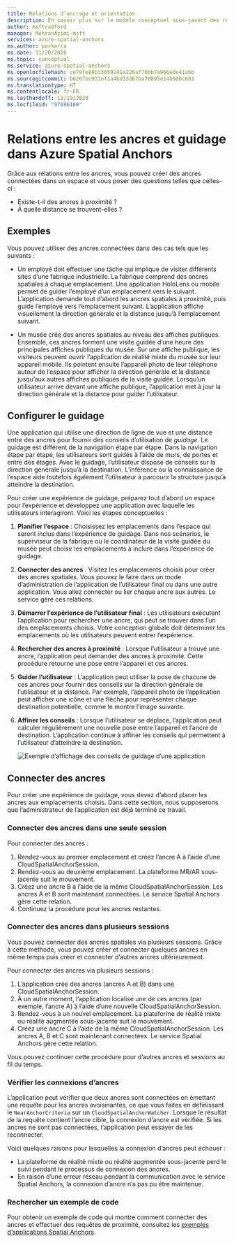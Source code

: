 ```yaml
---
title: Relations d’ancrage et orientation
description: En savoir plus sur le modèle conceptuel sous-jacent des relations entre les ancres. Apprenez à connecter des ancres dans un espace et à utiliser l’API À proximité pour un scénario de guidage.
author: msftradford
manager: MehranAzimi-msft
services: azure-spatial-anchors
ms.author: parkerra
ms.date: 11/20/2020
ms.topic: conceptual
ms.service: azure-spatial-anchors
ms.openlocfilehash: ce79fe88b33659241a226af7bbb7a966ede41abb
ms.sourcegitcommit: b6267bc931ef1a4bd33d67ba76895e14b9d0c661
ms.translationtype: HT
ms.contentlocale: fr-FR
ms.lasthandoff: 12/19/2020
ms.locfileid: "97696160"
---
```

# <a name="anchor-relationships-and-way-finding-in-azure-spatial-anchors"></a>Relations entre les ancres et guidage dans Azure Spatial Anchors

Grâce aux relations entre les ancres, vous pouvez créer des ancres connectées dans un espace et vous poser des questions telles que celles-ci :

* Existe-t-il des ancres à proximité ?
* À quelle distance se trouvent-elles ?

## <a name="examples"></a>Exemples

Vous pouvez utiliser des ancres connectées dans des cas tels que les suivants :

* Un employé doit effectuer une tâche qui implique de visiter différents sites d’une fabrique industrielle. La fabrique comprend des ancres spatiales à chaque emplacement. Une application HoloLens ou mobile permet de guider l’employé d’un emplacement vers le suivant. L’application demande tout d’abord les ancres spatiales à proximité, puis guide l’employé vers l’emplacement suivant. L’application affiche visuellement la direction générale et la distance jusqu’à l’emplacement suivant.

* Un musée crée des ancres spatiales au niveau des affiches publiques. Ensemble, ces ancres forment une visite guidée d’une heure des principales affiches publiques du musée. Sur une affiche publique, les visiteurs peuvent ouvrir l’application de réalité mixte du musée sur leur appareil mobile. Ils pointent ensuite l’appareil photo de leur téléphone autour de l’espace pour afficher la direction générale et la distance jusqu’aux autres affiches publiques de la visite guidée. Lorsqu’un utilisateur arrive devant une affiche publique, l’application met à jour la direction générale et la distance pour guider l’utilisateur.

## <a name="set-up-way-finding"></a>Configurer le guidage

Une application qui utilise une direction de ligne de vue et une distance entre des ancres pour fournir des conseils d’utilisation de *guidage*. Le guidage est différent de la navigation étape par étape. Dans la navigation étape par étape, les utilisateurs sont guidés à l’aide de murs, de portes et entre des étages. Avec le guidage, l’utilisateur dispose de conseils sur la direction générale jusqu’à la destination. L’inférence ou la connaissance de l’espace aide toutefois également l’utilisateur à parcourir la structure jusqu’à atteindre la destination.

Pour créer une expérience de guidage, préparez tout d’abord un espace pour l’expérience et développez une application avec laquelle les utilisateurs interagiront. Voici les étapes conceptuelles :

1. **Planifier l’espace** : Choisissez les emplacements dans l’espace qui seront inclus dans l’expérience de guidage. Dans nos scénarios, le superviseur de la fabrique ou le coordinateur de la visite guidée du musée peut choisir les emplacements à inclure dans l’expérience de guidage.
2. **Connecter des ancres** : Visitez les emplacements choisis pour créer des ancres spatiales. Vous pouvez le faire dans un mode d’administration de l’application de l’utilisateur final ou dans une autre application. Vous allez connecter ou lier chaque ancre aux autres. Le service gère ces relations.
3. **Démarrer l’expérience de l’utilisateur final** : Les utilisateurs exécutent l’application pour rechercher une ancre, qui peut se trouver dans l’un des emplacements choisis. Votre conception globale doit déterminer les emplacements où les utilisateurs peuvent entrer l’expérience.
4. **Rechercher des ancres à proximité** : Lorsque l’utilisateur a trouvé une ancre, l’application peut demander des ancres à proximité. Cette procédure retourne une pose entre l’appareil et ces ancres.
5. **Guider l’utilisateur** : L’application peut utiliser la pose de chacune de ces ancres pour fournir des conseils sur la direction générale de l’utilisateur et la distance. Par exemple, l’appareil photo de l’application peut afficher une icône et une flèche pour représenter chaque destination potentielle, comme le montre l’image suivante.
6. **Affiner les conseils** : Lorsque l’utilisateur se déplace, l’application peut calculer régulièrement une nouvelle pose entre l’appareil et l’ancre de destination. L’application continue à affiner les conseils qui permettent à l’utilisateur d’atteindre la destination.

    ![Exemple d’affichage des conseils de guidage d’une application](./media/meeting-spot.png)

## <a name="connect-anchors"></a>Connecter des ancres

Pour créer une expérience de guidage, vous devez d’abord placer les ancres aux emplacements choisis. Dans cette section, nous supposerons que l’administrateur de l’application est déjà terminé ce travail.

### <a name="connect-anchors-in-a-single-session"></a>Connecter des ancres dans une seule session

Pour connecter des ancres :

1. Rendez-vous au premier emplacement et créez l’ancre A à l’aide d’une CloudSpatialAnchorSession.
2. Rendez-vous au deuxième emplacement. La plateforme MR/AR sous-jacente suit le mouvement.
3. Créez une ancre B à l’aide de la même CloudSpatialAnchorSession. Les ancres A et B sont maintenant connectées. Le service Spatial Anchors gère cette relation.
4. Continuez la procédure pour les ancres restantes.

### <a name="connect-anchors-in-multiple-sessions"></a>Connecter des ancres dans plusieurs sessions

Vous pouvez connecter des ancres spatiales via plusieurs sessions. Grâce à cette méthode, vous pouvez créer et connecter quelques ancres en même temps puis créer et connecter d’autres ancres ultérieurement.

Pour connecter des ancres via plusieurs sessions :

1. L’application crée des ancres (ancres A et B) dans une CloudSpatialAnchorSession.
2. À un autre moment, l’application localise une de ces ancres (par exemple, l’ancre A) à l’aide d’une nouvelle CloudSpatialAnchorSession.
3. Rendez-vous à un nouvel emplacement. La plateforme de réalité mixte ou réalité augmentée sous-jacente suit le mouvement.
4. Créez une ancre C à l’aide de la même CloudSpatialAnchorSession. Les ancres A, B et C sont maintenant connectées. Le service Spatial Anchors gère cette relation.

Vous pouvez continuer cette procédure pour d’autres ancres et sessions au fil du temps.

### <a name="verify-anchor-connections"></a>Vérifier les connexions d’ancres

L’application peut vérifier que deux ancres sont connectées en émettant une requête pour les ancres avoisinantes, ce que vous faites en définissant le `NearAnchorCriteria` sur un `CloudSpatialAnchorWatcher`. Lorsque le résultat de la requête contient l’ancre cible, la connexion d’ancre est vérifiée. Si les ancres ne sont pas connectées, l’application peut essayer de les reconnecter.

Voici quelques raisons pour lesquelles la connexion d’ancres peut échouer :

* La plateforme de réalité mixte ou réalité augmentée sous-jacente perd le suivi pendant le processus de connexion des ancres.
* En raison d’une erreur réseau pendant la communication avec le service Spatial Anchors, la connexion d’ancre n’a pas pu être maintenue.

### <a name="find-sample-code"></a>Rechercher un exemple de code

Pour obtenir un exemple de code qui montre comment connecter des ancres et effectuer des requêtes de proximité, consultez les [exemples d’applications Spatial Anchors](https://github.com/Azure/azure-spatial-anchors-samples).
